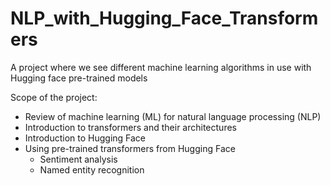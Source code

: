 # NLP_with_Hugging_Face_Transformers
A project where we see different machine learning algorithms in use with Hugging face pre-trained models 

Scope of the project:
* Review of machine learning (ML) for natural language processing (NLP)
* Introduction to transformers and their architectures
* Introduction to Hugging Face
* Using pre-trained transformers from Hugging Face
    - Sentiment analysis
    - Named entity recognition

